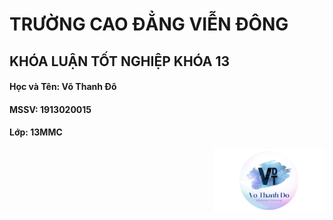 # TRƯỜNG CAO ĐẲNG VIỄN ĐÔNG
## KHÓA LUẬN TỐT NGHIỆP KHÓA 13
#### Học và Tên: Võ Thanh Đô
#### MSSV: 1913020015
#### Lớp: 13MMC
<img src='https://github.com/vothanhdo-devops/website-mysql-exporter/blob/c22b46c79f7737b665101b23b5635a64decb7302/logo-fullHD.png' alt='logo' height='100'  align='right'>
